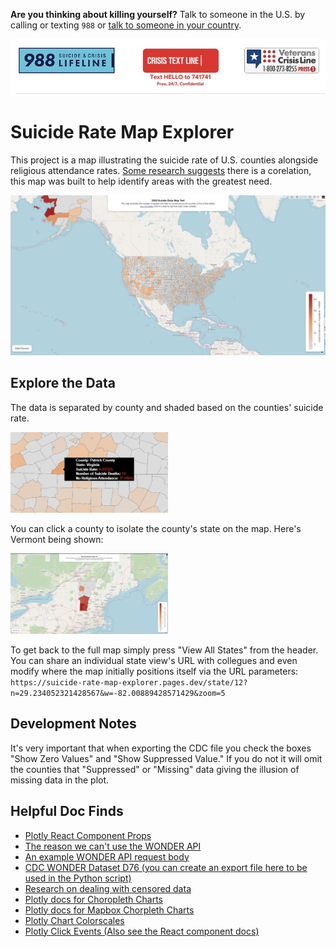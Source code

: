 **Are you thinking about killing yourself?** Talk to someone in the U.S. by calling or texting ```988``` or [talk to someone in your country](http://www.suicide.org/hotlines/international-suicide-hotlines.html).

<img src='./docs/help.jpg' alt='Call or Text the suicide and crisis lifeline at 988'>

# Suicide Rate Map Explorer
This project is a map illustrating the suicide rate of U.S. counties alongside religious attendance rates. [Some research suggests](https://www.hsph.harvard.edu/news/press-releases/regularly-attending-religious-services-associated-with-lower-risk-of-deaths-of-despair/) there is a corelation, this map was built to help identify areas with the greatest need.

<img src='./docs/whole-screenshot.jpg' alt='Screenshot of project'>

## Explore the Data
The data is separated by county and shaded based on the counties' suicide rate. 

<img src='./docs/hover-screenshot.jpg' alt='Screenshot of Patrick County Virginia focused' width='50%'>

You can click a county to isolate the county's state on the map. Here's Vermont being shown:

<img src='./docs/vermont-screenshot.jpg' atl='Screenshot of Vermont isolated on the map' width='50%'>

To get back to the full map simply press "View All States" from the header. You can share an individual state view's URL with collegues and even modify where the map initially positions itself via the URL parameters: ```https://suicide-rate-map-explorer.pages.dev/state/12?n=29.234052321428567&w=-82.00889428571429&zoom=5```

## Development Notes
It's very important that when exporting the CDC file you check the boxes "Show Zero Values" and "Show Suppressed Value." If you do not it will omit the counties that "Suppressed" or "Missing" data giving the illusion of missing data in the plot.

## Helpful Doc Finds
- [Plotly React Component Props](https://github.com/plotly/react-plotly.js#basic-props)
- [The reason we can't use the WONDER API](https://wonder.cdc.gov/wonder/help/WONDER-API.html#:~:text=More%20about%20WONDER%20API%20queries%3A)
- [An example WONDER API request body](https://wonder.cdc.gov/wonder/help/API-Examples/D76_Example1-req.xml)
- [CDC WONDER Dataset D76 (you can create an export file here to be used in the Python script)](https://wonder.cdc.gov/ucd-icd10.html)
- [Research on dealing with censored data](https://www.cdc.gov/pcd/issues/2019/18_0441.htm)
- [Plotly docs for Choropleth Charts](https://plotly.com/python/county-choropleth/)
- [Plotly docs for Mapbox Chorpleth Charts](https://plotly.com/javascript/mapbox-county-choropleth/)
- [Plotly Chart Colorscales](https://plotly.com/javascript/colorscales/)
- [Plotly Click Events (Also see the React component docs)](https://plotly.com/javascript/click-events/)